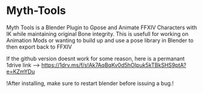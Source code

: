 # Myth-Tools

Myth Tools is a Blender Plugin to Gpose and Animate FFXIV Characters with IK while maintaining original Bone integrity.
This is usefull for working on Animation Mods or wanting to build up and use a pose library in Blender to then export back to FFXIV

If the github version doesnt work for some reason, here is a permanant 1drive link
--> https://1drv.ms/f/s!Ak7AqBqKv0d5hOIpuk5kTBkSHS9ptA?e=KZmYDu

!After installing, make sure to restart blender before issuing a bug.!
